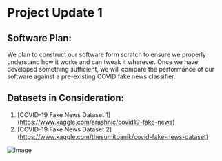 # Project Update 1

## Software Plan:
We plan to construct our software form scratch to ensure we properly understand how it works and can tweak it wherever. 
Once we have developed something sufficient, we will compare the performance of our software against a pre-existing COVID fake news classifier.

## Datasets in Consideration:
1. [COVID-19 Fake News Dataset 1] (https://www.kaggle.com/arashnic/covid19-fake-news)
2. [COVID-19 Fake News Dataset 2] (https://www.kaggle.com/thesumitbanik/covid-fake-news-dataset)

![Image](https://ichef.bbci.co.uk/images/ic/400xn/p088bnqx.jpg)
